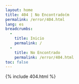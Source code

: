 ```yaml
---
layout: home
title: 404 | No Encontrado(m
permalink: /error/404.html
lang: es
breadcrumbs: 
  - 
    title: Inicio
    permalink: /
  -
    title: No Encontrado
    permalink: /error/404.html
toc: false
---
```


{% include 404.html %}